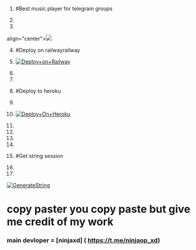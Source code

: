 1. #Best music player for telegram groups
 
2. 

3.


align="center"><a href="https://t.me/ninjaxdmusic"><img src="https://te.legra.ph/file/c6e1041c6c9a12913f57a.png"></a></p>



4. #Deploy on railwayrailway
 
5. [![Deploy+on+Railway](https://railway.app/button.svg)](https://railway.app/new/template?template=https://github.com/Jinda-offline/ninjavcplayerofficial&envs=API_ID,API_HASH,BOT_TOKEN,STRING_SESSION)
6.
7.
8. #Deploy to heroku
9.
10.  [![Deploy+On+Heroku](https://www.herokucdn.com/deploy/button.svg)](https://heroku.com/deploy?template=https://github.com/Jinda-offline/ninjavcplayerofficial)
11.
12.
13.
14.
15. #Get string session
16.
17.

[![GenerateString](https://img.shields.io/badge/repl.it-generateString-yellowgreen)](https://replit.com/@AditytringSession)

# copy paster you copy paste but give me credit of my work

### main devloper = [ninjaxd] ( https://t.me/ninjaop_xd)
